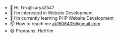 - 👋 Hi, I’m @surya2547
- 👀 I’m interested in Website Development
- 🌱 I’m currently learning PHP Website Development
- 📫 How to reach me ak1608405@gmail.com
- 😄 Pronouns: He/Him

<!---
surya2547/surya2547 is a ✨ special ✨ repository because its `README.md` (this file) appears on your GitHub profile.
You can click the Preview link to take a look at your changes.
--->
